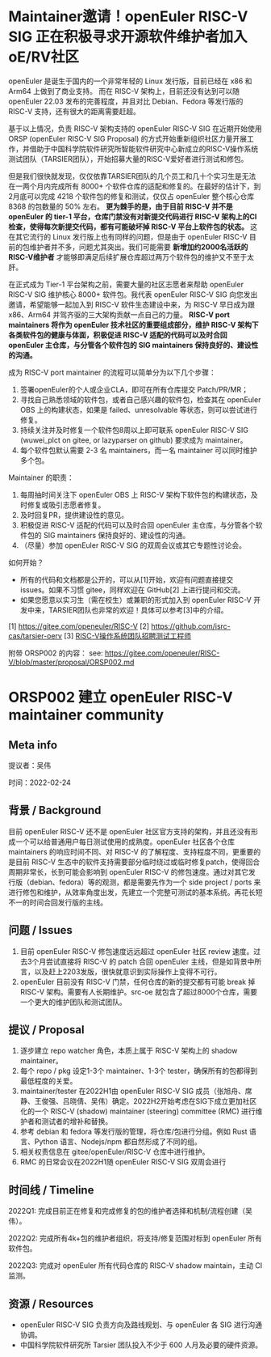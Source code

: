 # Maintainer邀请！openEuler RISC-V SIG 正在积极寻求开源软件维护者加入oE/RV社区

openEuler 是诞生于国内的一个非常年轻的 Linux 发行版，目前已经在 x86 和 Arm64 上做到了商业支持。
而在 RISC-V 架构上，目前还没有达到可以随 openEuler 22.03 发布的完善程度，并且对比 Debian、Fedora 等发行版的 RISC-V 支持，还有很大的距离需要赶超。

基于以上情况，负责 RISC-V 架构支持的 openEuler RISC-V SIG 在近期开始使用 ORSP (openEuler RISC-V SIG Proposal) 的方式开始重新组织社区力量开展工作，并借助于中国科学院软件研究所智能软件研究中心新成立的RISC-V操作系统测试团队（TARSIER团队），开始招募大量的RISC-V爱好者进行测试和修包。

但是我们很快就发现，仅仅依靠TARSIER团队的几个员工和几十个实习生是无法在一两个月内完成所有 8000+ 个软件仓库的适配和修复的。在最好的估计下，到2月底可以完成 4218 个软件包的修复和测试，仅仅占 openEuler 整个核心仓库 8368 的包数量的 50% 左右。 **更为棘手的是，由于目前 RISC-V 并不是 openEuler 的 tier-1 平台，仓库门禁没有对新提交代码进行 RISC-V 架构上的CI检查，使得每次新提交代码，都有可能破坏掉 RISC-V 平台上软件包的状态。** 这在其它流行的 Linux 发行版上也有同样的问题，但是由于 openEuler RISC-V 目前的包维护者并不多，问题尤其突出。我们可能需要 **新增加约2000名活跃的RISC-V维护者** 才能够即满足后续扩展仓库超过两万个软件包的维护又不至于太肝。

在正式成为 Tier-1 平台架构之前，需要大量的社区志愿者来帮助 openEuler RISC-V SIG 维护核心 8000+ 软件包。我代表 openEuler RISC-V SIG 向您发出邀请，希望能够一起加入到 RISC-V 软件生态建设中来，为 RISC-V 早日成为跟 x86、Arm64 并驾齐驱的三大架构贡献一点自己的力量。 **RISC-V port maintainers 将作为 openEuler 技术社区的重要组成部分，维护 RISC-V 架构下各类软件包的健康与体面，积极促进 RISC-V 适配的代码可以及时合回 openEuler 主仓库，与分管各个软件包的 SIG maintainers 保持良好的、建设性的沟通。**

成为 RISC-V port maintainer 的流程可以简单分为以下几个步骤：
1. 签署openEuler的个人或企业CLA，即可在所有仓库提交 Patch/PR/MR；
2. 寻找自己熟悉领域的软件包，或者自己感兴趣的软件包，检查其在 openEuler OBS 上的构建状态，如果是 failed、unresolvable 等状态，则可以尝试进行修复。
3. 持续关注并及时修复一个软件包8周以上即可联系 openEuler RISC-V SIG (wuwei_plct on gitee, or lazyparser on github) 要求成为 maintainer。
4. 每个软件包默认需要 2-3 名 maintainers，而一名 maintainer 可以同时维护多个包。

Maintainer 的职责：
1. 每周抽时间关注下 openEuler OBS 上 RISC-V 架构下软件包的构建状态，及时修复或吸引志愿者修复。
2. 及时回复PR，提供建设性的意见。
3. 积极促进 RISC-V 适配的代码可以及时合回 openEuler 主仓库，与分管各个软件包的 SIG maintainers 保持良好的、建设性的沟通。
4. （尽量）参加 openEuler RISC-V SIG 的双周会议或其它专题性讨论会。

如何开始？
- 所有的代码和文档都是公开的，可以从[1]开始，欢迎有问题直接提交 issues。如果不习惯 gitee，同样欢迎在 GitHub[2] 上进行提问和交流。
- 如果您愿意以实习生（需在校生）或兼职的形式加入到 openEuler RISC-V 开发中来，TARSIER团队也非常的欢迎！具体可以参考[3]中的介绍。

[1] https://gitee.com/openeuler/RISC-V
[2] https://github.com/isrc-cas/tarsier-oerv
[3] [RISC-V操作系统团队招聘测试工程师](https://mp.weixin.qq.com/s/inLFS4pI1F74m_oJ2I7xjQ)

附带 ORSP002 的内容：
see: https://gitee.com/openeuler/RISC-V/blob/master/proposal/ORSP002.md

# ORSP002 建立 openEuler RISC-V maintainer community

## Meta info

提议者：吴伟

时间：2022-02-24

## 背景 / Background

目前 openEuler RISC-V 还不是 openEuler 社区官方支持的架构，并且还没有形成一个可以给普通用户每日测试使用的成熟度。openEuler 社区各个仓库 maintainers 的响应时间不同、对 RISC-V 的了解程度、支持程度不同，更重要的是目前 RISC-V 生态中的软件支持需要部分临时绕过或临时修复patch，使得回合周期非常长，长到可能会影响到 openEuler RISC-V 的修包速度。通过对其它发行版（debian、fedora）等的观测，都是需要先作为一个 side project / ports 来进行修包和维护，从效率角度出发，先建立一个完整可测试的基本系统。再花长短不一的时间合回发行版的主线。

## 问题 / Issues

1. 目前 openEuler RISC-V 修包速度远远超过 openEuler 社区 review 速度。过去3个月尝试直接将 RISC-V 的 patch 合回 openEuler 主线，但是如背景中所言，以及赶上2203发版，很快就意识到实际操作上变得不可行。
2. openEuler 目前没有 RISC-V 门禁，任何仓库的新的提交都有可能 break 掉 RISC-V 架构。需要有人长期维护。src-oe 就包含了超过8000个仓库，需要一个更大的维护团队和测试团队。

## 提议 / Proposal

1. 逐步建立 repo watcher 角色，本质上属于 RISC-V 架构上的 shadow maintainer。
2. 每个 repo / pkg 设定1-3个 maintainer、1-3个 tester，确保所有的包都得到最低程度的关爱。
3. maintainer/tester 在2022H1由 openEuler RISC-V SIG 成员（张旭舟、席静、王俊强、吕晓倩、吴伟）确定。2022H2开始考虑在SIG下成立更加社区化的一个 RISC-V (shadow) maintainer (steering) committee (RMC) 进行维护者和测试者的增补和替换。
4. 参考 debian 和 fedora 等发行版的管理，将仓库/包进行分组。例如 Rust 语言、Python 语言、Nodejs/npm 都自然形成了不同的组。
5. 相关权责信息在 gitee/openEuler/RISC-V 仓库中进行维护。
6. RMC 的日常会议在2022H1随 openEuler RISC-V SIG 双周会进行

## 时间线 / Timeline

2022Q1: 完成目前正在修复和完成修复的包的维护者选择和机制/流程创建（吴伟）。

2022Q2: 完成所有4k+包的维护者组织，将支持/修复范围对标到 openEuler 所有软件包。

2022Q3: 完成对 openEuler 所有代码仓库的 RISC-V shadow maintain，主动 CI 监测。

## 资源 / Resources

- openEuler RISC-V SIG 负责方向及路线规划、与 openEuler 各 SIG 进行沟通协调。
- 中国科学院软件研究所 Tarsier 团队投入不少于 600 人月及必要的硬件资源。
